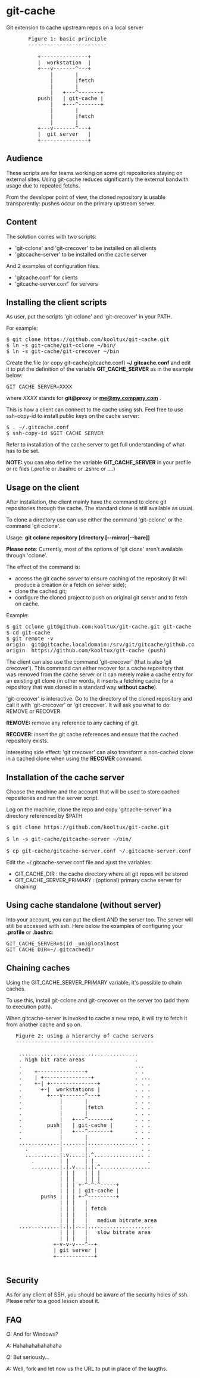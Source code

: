 git-cache
=========

Git extension to cache upstream repos on a local server

<pre>
       Figure 1: basic principle
       -------------------------

          +---------------+
          |  workstation  |
          +---v-------^---+
              |       |
              |       |fetch
              |       |
              |   +---^-------+
          push|   | git-cache |
              |   +---^-------+
              |       |
              |       |fetch
              |       |
          +---v-------^---+
          |  git server   |
          +---------------+
</pre>

Audience
--------

These scripts are for teams working on some git repositories
staying on external sites. Using git-cache reduces significantly the external bandwith usage due to repeated fetchs.

From the developer point of view, the cloned repository is usable transparently: pushes occur on the primary upstream server.

Content
-------

The solution comes with two scripts:
* 'git-cclone' and 'git-crecover' to be installed on all clients
* 'gitccache-server' to be installed on the cache server

And 2 examples of configuration files.
* 'gitcache.conf' for clients
* 'gitcache-server.conf' for servers

Installing the client scripts
-----------------------------

As user, put the scripts 'git-cclone' and 'git-crecover' in your
PATH.

For example:
<pre>
$ git clone https://github.com/kooltux/git-cache.git
$ ln -s git-cache/git-cclone ~/bin/
$ ln -s git-cache/git-crecover ~/bin
</pre>

Create the file (or copy git-cache/gitcache.conf) **~/.gitcache.conf** and edit it to put the 
definition of the variable **GIT_CACHE_SERVER** as in the example below:

<pre>
GIT_CACHE_SERVER=XXXX
</pre>

where *XXXX* stands for **git@proxy** or **me@my.company.com** .

This is how a client can connect to the cache using ssh. Feel free to use ssh-copy-id to install public keys on the cache server:

<pre>
$ . ~/.gitcache.conf
$ ssh-copy-id $GIT_CACHE_SERVER
</pre>

Refer to installation of the cache server to get full understanding of what has
to be set.

**NOTE:** you can also define the variable **GIT_CACHE_SERVER** in your profile 
or rc files (.profile or .bashrc or .zshrc or ....)

Usage on the client
-------------------

After installation, the client mainly have the command to clone git repositories
through the cache. The standard clone is still available as usual.

To clone a directory use can use either the command 'git-cclone' or the command
'git cclone'.

Usage: **git cclone repository [directory [--mirror|--bare]]**

**Please note**: Currently, most of the options of 'git clone' aren't available through 'cclone'.

The effect of the command is:
- access the git cache server to ensure caching of the repository 
(it will produce a creation or a fetch on server side);
- clone the cached git;
- configure the cloned project to push on original git server and to fetch on cache.

Example:
<pre>
$ git cclone git@github.com:kooltux/git-cache.git git-cache
$ cd git-cache
$ git remote -v
origin	git@gitcache.localdomain:/srv/git/gitcache/github.com//kooltux/git-cache.git (fetch)
origin	https://github.com/kooltux/git-cache (push)
</pre>

The client can also use the command 'git-crecover' (that is also 'git crecover').
This command can either recover for a cache repository that was removed from the
cache server or it can merely make a cache entry for an existing git clone (in other words, 
it inserts a fetching cache for a repository that was cloned in a standard way **without
cache**).

'git-crecover' is interactive. Go to the directory of the cloned repository and call it
with 'git-crecover' or 'git crecover'. It will ask you what to do: REMOVE or RECOVER.

**REMOVE:** remove any reference to any caching of git.

**RECOVER:** insert the git cache references and ensure that the cached repository exists.


Interesting side effect: 'git crecover' can also transform a non-cached clone in a cached clone when using the **RECOVER** command.

Installation of the cache server
--------------------------------

Choose the machine and the account that will be used to store cached repositories
and run the server script.

Log on the machine, clone the repo and copy 'gitcache-server' in a directory referenced by $PATH

<pre>
$ git clone https://github.com/kooltux/git-cache.git

$ ln -s git-cache/gitcache-server ~/bin/

$ cp git-cache/gitcache-server.conf ~/.gitcache-server.conf
</pre>

Edit the ~/.gitcache-server.conf file and ajust the variables:
* GIT_CACHE_DIR : the cache directory where all git repos will be stored
* GIT_CACHE_SERVER_PRIMARY : (optional) primary cache server for chaining


Using cache standalone (without server)
---------------------------------------

Into your account, you can put the client AND the server too. The server will still be 
accessed with ssh. Here below the examples of configuring your **.profile** or **.bashrc**:

<pre>
GIT_CACHE_SERVER=$(id _un)@localhost
GIT_CACHE_DIR=~/.gitcachedir
</pre>

Chaining caches
---------------

Using the GIT_CACHE_SERVER_PRIMARY variable, it's possible to chain caches.

To use this, install git-cclone and git-crecover on the server too (add them to execution path).

When gitcache-server is invoked to cache a new repo, it will try to fetch it from another cache and so on.

<pre>
   Figure 2: using a hierarchy of cache servers
   --------------------------------------------
   
    ......................................
    . high bit rate areas                .
    .                                    ...  
    .    +---------------+               . .  
    .    | +---------------+             . ...
    .    +-| +---------------+           . . .
    .      +-|  workstations |           . . .
    .        +---v-------^---+           . . .
    .            |       |               . . .
    .            |       |fetch          . . .
    .            |       |               . . .
    .            |   +---^-------+       . . .
    .        push|   | git-cache |       . . .
    .            |   +---^-------+       . . .
    .            |       |               . . . 
    .............|.......|................ . .
      .          |       |                 . .
      ...........|.v.....|.^................ .
        .        | |     | |                 .
        .........|.|.v...|.|.^................
                 | | |   | | |
                 | | |   | | |
                 | | | +-^-^-^-----+
                 | | | | git-cache |
           pushs | | | +-^---------+
                 | | |   |
                 | | |   | fetch
                 | | |   |
                 | | |   |   medium bitrate area
    .............|.|.|...|.....................
                 | | |   |   slow bitrate area
                 | | |   |
               +-v-v-v---^--+
               | git server |
               +------------+
   
</pre>

Security
--------

As for any client of SSH, you should be aware of the security holes of ssh.
Please refer to a good lesson about it.

FAQ
---

*_Q:_* And for Windows?

*_A:_* Hahahahahahahaha

*_Q:_* But seriously...

*_A:_* Well, fork and let now us the URL to put in place of the laugths.

